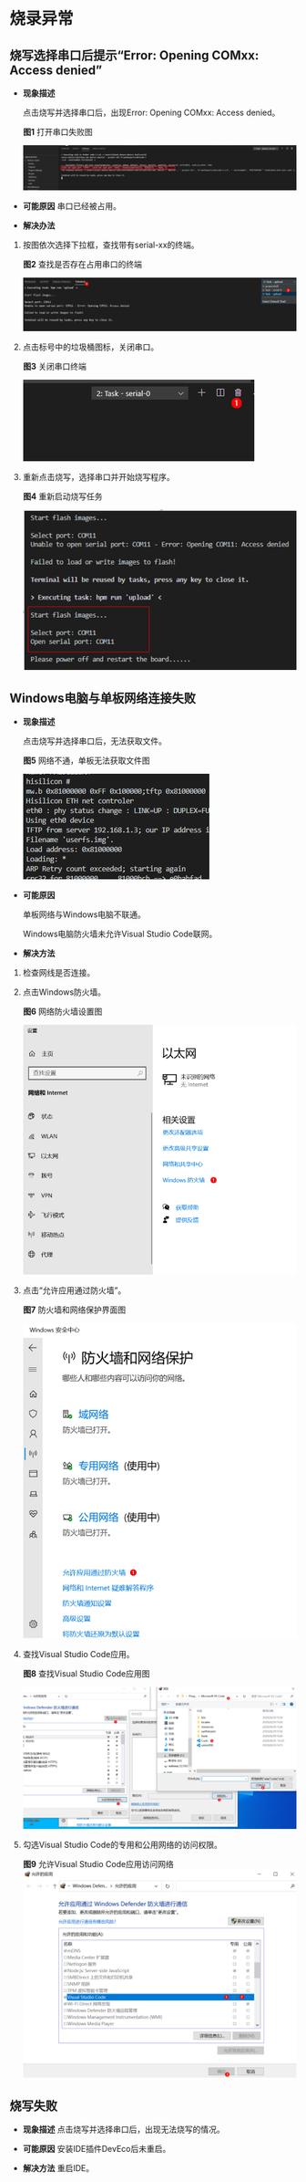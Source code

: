 # 烧录异常


## 烧写选择串口后提示“Error: Opening COMxx: Access denied”

- **现象描述**

  点击烧写并选择串口后，出现Error: Opening COMxx: Access denied。

    **图1** 打开串口失败图  

  ![zh-cn_image_0000001271202461](figures/zh-cn_image_0000001271202461.png)

- **可能原因**
  串口已经被占用。

- **解决办法**

1. 按图依次选择下拉框，查找带有serial-xx的终端。

     **图2** 查找是否存在占用串口的终端  

   ![zh-cn_image_0000001271202473](figures/zh-cn_image_0000001271202473.png)

2. 点击标号中的垃圾桶图标，关闭串口。

     **图3** 关闭串口终端  

   ![zh-cn_image_0000001271202469](figures/zh-cn_image_0000001271202469.png)

3. 重新点击烧写，选择串口并开始烧写程序。

     **图4** 重新启动烧写任务  

   ![zh-cn_image_0000001271562449](figures/zh-cn_image_0000001271562449.png)


## Windows电脑与单板网络连接失败

- **现象描述**

  点击烧写并选择串口后，无法获取文件。

    **图5** 网络不通，单板无法获取文件图  

  ![zh-cn_image_0000001226922306](figures/zh-cn_image_0000001226922306.png)

- **可能原因**

  单板网络与Windows电脑不联通。

  Windows电脑防火墙未允许Visual Studio Code联网。

- **解决方法**

1. 检查网线是否连接。

2. 点击Windows防火墙。

     **图6** 网络防火墙设置图  

   ![zh-cn_image_0000001227082322](figures/zh-cn_image_0000001227082322.png)

3. 点击“允许应用通过防火墙”。

     **图7** 防火墙和网络保护界面图  

   ![zh-cn_image_0000001271202457](figures/zh-cn_image_0000001271202457.png)

4. 查找Visual Studio Code应用。

     **图8** 查找Visual Studio Code应用图  

   ![zh-cn_image_0000001271562445](figures/zh-cn_image_0000001271562445.png)

5. 勾选Visual Studio Code的专用和公用网络的访问权限。

     **图9** 允许Visual Studio Code应用访问网络 
 
   ![zh-cn_image_0000001271442273](figures/zh-cn_image_0000001271442273.png)


## 烧写失败

- **现象描述**
  点击烧写并选择串口后，出现无法烧写的情况。

- **可能原因**
  安装IDE插件DevEco后未重启。

- **解决方法**
  重启IDE。
